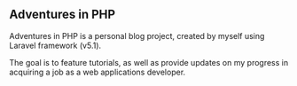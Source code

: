 ## Adventures in PHP

Adventures in PHP is a personal blog project, created by myself using Laravel framework (v5.1).

The goal is to feature tutorials, as well as provide updates on my progress in acquiring a job as a web applications developer.